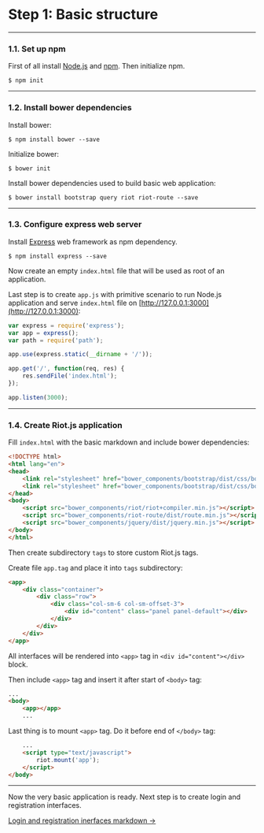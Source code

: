 # Step 1: Basic structure

---

### 1.1. Set up npm

First of all install [Node.js](https://docs.npmjs.com/getting-started/installing-node) and [npm](https://docs.npmjs.com/getting-started/installing-node). Then initialize npm.

```
$ npm init
```

---

### 1.2. Install bower dependencies

Install bower: 

```
$ npm install bower --save
```

Initialize bower:

```
$ bower init
```

Install bower dependencies used to build basic web application:

```
$ bower install bootstrap query riot riot-route --save
```

---

### 1.3. Configure express web server

Install [Express](https://expressjs.com/en/starter/installing.html) web framework as npm dependency.

```
$ npm install express --save
```

Now create an empty `index.html` file that will be used as root of an application.

Last step is to create `app.js` with primitive scenario to run Node.js application and serve `index.html` file on [http://127.0.0.1:3000](http://127.0.0.1:3000):

```javascript
var express = require('express');
var app = express();
var path = require('path');

app.use(express.static(__dirname + '/'));

app.get('/', function(req, res) {
    res.sendFile('index.html');
});

app.listen(3000);
```

---

### 1.4. Create Riot.js application

Fill `index.html` with the basic markdown and include bower dependencies:

```html
<!DOCTYPE html>
<html lang="en">
<head>
    <link rel="stylesheet" href="bower_components/bootstrap/dist/css/bootstrap.min.css">
    <link rel="stylesheet" href="bower_components/bootstrap/dist/css/bootstrap-theme.css.map">
</head>
<body>
    <script src="bower_components/riot/riot+compiler.min.js"></script>
    <script src="bower_components/riot-route/dist/route.min.js"></script>
    <script src="bower_components/jquery/dist/jquery.min.js"></script>
</body>
</html>
```

Then create subdirectory `tags` to store custom Riot.js tags.

Create file `app.tag` and place it into `tags` subdirectory:

```html
<app>
    <div class="container">
        <div class="row">
            <div class="col-sm-6 col-sm-offset-3">
                <div id="content" class="panel panel-default"></div>
            </div>
        </div>
    </div>
</app>
```

All interfaces will be rendered into `<app>` tag in `<div id="content"></div>` block.

Then include `<app>` tag and insert it after start of `<body>` tag:

```html
...
<body>
    <app></app>
    ...
``` 

Last thing is to mount `<app>` tag. Do it before end of `</body>` tag:

```html
    ...
    <script type="text/javascript">
        riot.mount('app');
    </script>
</body>
```

---

Now the very basic application is ready. Next step is to create login and registration interfaces.

[Login and registration inerfaces markdown →](step-2-auth-markdown.md)
